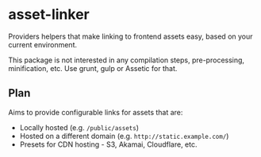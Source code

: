 # asset-linker

Providers helpers that make linking to frontend assets easy, based on your
current environment.

This package is not interested in any compilation steps, pre-processing,
minification, etc. Use grunt, gulp or Assetic for that.

## Plan

Aims to provide configurable links for assets that are:

-   Locally hosted (e.g. `/public/assets`)
-   Hosted on a different domain (e.g. `http://static.example.com/`)
-   Presets for CDN hosting - S3, Akamai, Cloudflare, etc.
